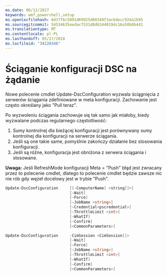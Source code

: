 ```yaml
---
ms.date: 06/12/2017
keywords: wmf,powershell,setup
ms.openlocfilehash: 6d37fbc5091d69925d60349f3acbdecc92da1b95
ms.sourcegitcommit: 54534635eedacf531d8d6344019dc16a50b8b441
ms.translationtype: MT
ms.contentlocale: pl-PL
ms.lasthandoff: 05/17/2018
ms.locfileid: "34220346"
---
```

# <a name="on-demand-pull-of-dsc-configurations"></a>Ściąganie konfiguracji DSC na żądanie

Nowe polecenie cmdlet Update-DscConfiguration wyzwala ściągnięcia z serwerów ściągania zdefiniowane w meta konfiguracji. Zachowanie jest często określany jako "Pull teraz".


Po wyzwoleniu ściągania zachowuje się tak samo jak miałoby, kiedy wyzwalane podczas regularnego częstotliwość:

1. Sumy kontrolnej dla bieżącej konfiguracji jest porównywany sumy kontrolnej dla konfiguracji na serwerze ściągania.
2. Jeśli są one takie same, pomyślnie zakończy działanie bez stosowania konfiguracji.
3. Jeśli są różne, konfiguracja jest obniżona z serwera ściągania i stosowane.

**Uwaga:** Jeśli RefreshMode konfiguracji Meta = "Push" błąd jest zwracany przez to polecenie cmdlet, dlatego to polecenie cmdlet będzie zawsze nic nie rób gdy węzeł docelowy jest w trybie "Push".

```powershell
Update-DscConfiguration     [[-ComputerName] <string[]>]
                            [-Wait]
                            [-Force]
                            [-JobName <string>]
                            [-Credential<pscredential>]
                            [-ThrottleLimit <int>]
                            [-WhatIf]
                            [-Confirm]
                            [<CommonParameters>]

Update-DscConfiguration     -CimSession <CimSession[]>
                            [-Wait]
                            [-Force]
                            [-JobName <string>]
                            [-ThrottleLimit <int>]
                            [-WhatIf]
                            [-Confirm]
                            [<CommonParameters>]
```
